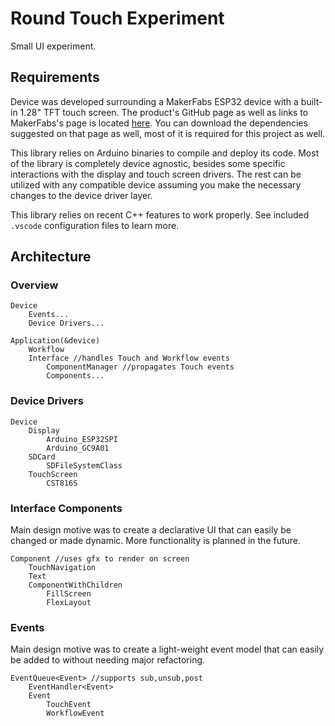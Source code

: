 # Round Touch Experiment

Small UI experiment.

## Requirements

Device was developed surrounding a MakerFabs ESP32 device with
a built-in 1.28" TFT touch screen. The product's GitHub page as
well as links to MakerFabs's page is located [here][makerfabslink].
You can download the dependencies suggested on that page as well,
most of it is required for this project as well.

This library relies on Arduino binaries to compile and deploy its code.
Most of the library is completely device agnostic, besides some specific
interactions with the display and touch screen drivers. The rest can be
utilized with any compatible device assuming you make the necessary changes
to the device driver layer.

This library relies on recent C++ features to work properly. See included
`.vscode` configuration files to learn more.

## Architecture

### Overview

```text
Device
    Events...
    Device Drivers...

Application(&device)
    Workflow
    Interface //handles Touch and Workflow events
        ComponentManager //propagates Touch events
        Components...
```

### Device Drivers

```text
Device
    Display
        Arduino_ESP32SPI
        Arduino_GC9A01
    SDCard
        SDFileSystemClass
    TouchScreen
        CST816S
```

### Interface Components

Main design motive was to create a declarative UI that can easily be
changed or made dynamic. More functionality is planned in the future.

```text
Component //uses gfx to render on screen
    TouchNavigation
    Text
    ComponentWithChildren
        FillScreen
        FlexLayout
```

### Events

Main design motive was to create a light-weight event model that can
easily be added to without needing major refactoring.

```text
EventQueue<Event> //supports sub,unsub,post
    EventHandler<Event>
    Event
        TouchEvent
        WorkflowEvent
```

[makerfabslink]: https://github.com/Makerfabs/ESP32-S3-Round-SPI-TFT-with-Touch-1.28/tree/main
